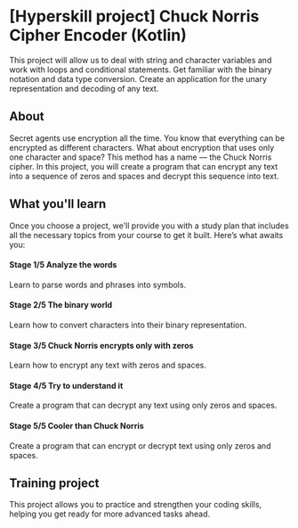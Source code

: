 # [Hyperskill project] Chuck Norris Cipher Encoder (Kotlin)
This project will allow us to deal with string and character variables and work with loops and conditional statements. Get familiar with the binary notation and data type conversion. Create an application for the unary representation and decoding of any text.

## About
Secret agents use encryption all the time. You know that everything can be encrypted as different characters. What about encryption that uses only one character and space? This method has a name — the Chuck Norris cipher. In this project, you will create a program that can encrypt any text into a sequence of zeros and spaces and decrypt this sequence into text.

## What you'll learn
Once you choose a project, we'll provide you with a study plan that includes all the necessary topics from your course to get it built. Here’s what awaits you:

#### Stage 1/5 Analyze the words
Learn to parse words and phrases into symbols.

#### Stage 2/5 The binary world
Learn how to convert characters into their binary representation.

#### Stage 3/5 Chuck Norris encrypts only with zeros
Learn how to encrypt any text with zeros and spaces.

#### Stage 4/5 Try to understand it
Create a program that can decrypt any text using only zeros and spaces.

#### Stage 5/5 Cooler than Chuck Norris
Create a program that can encrypt or decrypt text using only zeros and spaces.

## Training project
This project allows you to practice and strengthen your coding skills, helping you get ready for more advanced tasks ahead.
